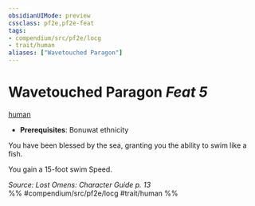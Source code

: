 ```yaml
---
obsidianUIMode: preview
cssclass: pf2e,pf2e-feat
tags:
- compendium/src/pf2e/locg
- trait/human
aliases: ["Wavetouched Paragon"]
---
```

# Wavetouched Paragon  *Feat 5*  
[human](../../rules/traits/human.md)  

- **Prerequisites**: Bonuwat ethnicity

You have been blessed by the sea, granting you the ability to swim like a fish.

You gain a 15-foot swim Speed.

*Source: Lost Omens: Character Guide p. 13*  
%% #compendium/src/pf2e/locg #trait/human %%